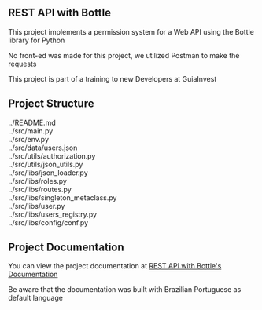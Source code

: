 ## REST API with Bottle

This project implements a permission system for a Web API using the Bottle library for Python

No front-ed was made for this project, we utilized Postman to make the requests

This project is part of a training to new Developers at GuiaInvest

## Project Structure

../README.md  
../src/main.py  
../src/env.py  
../src/data/users.json  
../src/utils/authorization.py  
../src/utils/json_utils.py  
../src/libs/json_loader.py  
../src/libs/roles.py  
../src/libs/routes.py  
../src/libs/singleton_metaclass.py  
../src/libs/user.py  
../src/libs/users_registry.py  
../src/libs/config/conf.py  

## Project Documentation

You can view the project documentation at [REST API with Bottle's Documentation](https://theawesomestorm.github.io/REST-API-with-Bottle/html/index.html)

Be aware that the documentation was built with Brazilian Portuguese as default language
